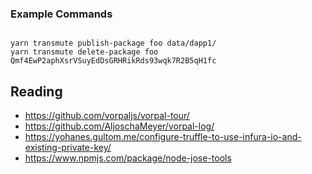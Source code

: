 


### Example Commands


```

yarn transmute publish-package foo data/dapp1/
yarn transmute delete-package foo Qmf4EwP2aphXsrVSuyEdDsGRHRikRds93wqk7R2B5qH1fc

```


## Reading

- https://github.com/vorpaljs/vorpal-tour/
- https://github.com/AljoschaMeyer/vorpal-log/
- https://yohanes.gultom.me/configure-truffle-to-use-infura-io-and-existing-private-key/
- https://www.npmjs.com/package/node-jose-tools
